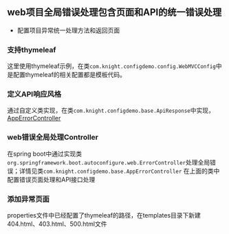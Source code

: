 ## web项目全局错误处理包含页面和API的统一错误处理
- 配置项目异常统一处理方法和返回页面

### 支持thymeleaf
这里使用thymeleaf示例，在类`com.knight.configdemo.config.WebMVCConfig`中是配置thymeleaf的相关配置都是模板代码。

### 定义API响应风格
通过自定义类实现，在类`com.knight.configdemo.base.ApiResponse`中实现，[AppErrorController](https://github.com/CavaliersFor/web_config/blob/master/src/main/java/com/knight/configdemo/base/AppErrorController.java)


### web错误全局处理Controller
在spring boot中通过实现类`org.springframework.boot.autoconfigure.web.ErrorController`处理全局错误；详情见类`com.knight.configdemo.base.AppErrorController`
在上面的类中配置错误页面处理和API接口处理

### 添加异常页面
properties文件中已经配置了thymeleaf的路径，在templates目录下新建404.html、403.html、500.html文件

